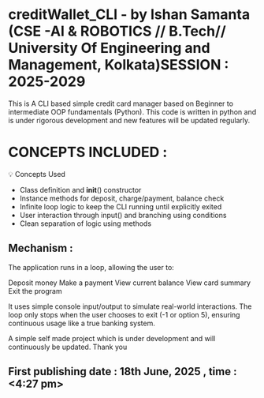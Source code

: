 # creditWallet_CLI - by Ishan Samanta (CSE -AI & ROBOTICS // B.Tech// University Of Engineering and Management, Kolkata)SESSION : 2025-2029
This is A CLI based simple credit card manager based on Beginner to intermediate OOP fundamentals (Python). This code is written in python and is under rigorous development and new features will be updated regularly.
# CONCEPTS INCLUDED :
💡 Concepts Used
* Class definition and __init__() constructor
* Instance methods for deposit, charge/payment, balance check
* Infinite loop logic to keep the CLI running until explicitly exited
* User interaction through input() and branching using conditions
* Clean separation of logic using methods

## Mechanism :
The application runs in a loop, allowing the user to:

Deposit money
Make a payment
View current balance
View card summary
Exit the program

It uses simple console input/output to simulate real-world interactions. The loop only stops when the user chooses to exit (-1 or option 5), ensuring continuous usage like a true banking system.

A simple self made project which is under development and will continuously be updated.
Thank you
## First publishing date : 18th June, 2025 , time : <4:27 pm>
